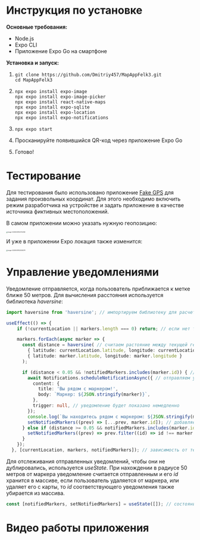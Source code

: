 # Инструкция по установке

**Основные требования:**

- Node.js
- Expo CLI
- Приложение Expo Go на смартфоне



**Установка и запуск:**

1. ```shell
   git clone https://github.com/Dmitriy457/MapAppFelk3.git
   cd MapAppFelk3
   ```

2. ```shell
   npx expo install expo-image
   npx expo install expo-image-picker
   npx expo install react-native-maps
   npx expo install expo-sqlite
   npx expo install expo-location
   npx expo install expo-notifications
   ```

3. ```shell
   npx expo start
   ```

4. Просканируйте появившийся QR-код через приложение Expo Go

5. Готово!





# Тестирование

Для тестирования было использовано приложение [Fake GPS](https://play.google.com/store/apps/details?id=com.blogspot.newapphorizons.fakegps) для задания произвольных координат. Для этого необходимо включить режим разработчика на устройстве и задать приложение в качестве источника фиктивных местоположений.

В самом приложении можно указать нужную геопозицию: 

<img src="/home/dfelk/.config/Typora/typora-user-images/image-20250508142752936.png" alt="image-20250508142752936" style="zoom: 25%;" />



И уже в приложении Expo локация также изменится:



<img src="/home/dfelk/.config/Typora/typora-user-images/image-20250508142926278.png" alt="image-20250508142926278" style="zoom:25%;" />





# Управление уведомлениями

Уведомление отправляется, когда пользователь приближается к метке ближе 50 метров. Для вычисления расстояния используется библиотека *haversine*:

```typescript
import haversine from 'haversine'; // импортируем библиотеку для расчета расстояния между координатами

useEffect(() => {
    if (!currentLocation || markers.length === 0) return; // если нет текущей геолокации или маркеров, выходим

    markers.forEach(async marker => {
      const distance = haversine( // считаем растояние между текущей геолокацией и маркером
        { latitude: currentLocation.latitude, longitude: currentLocation.longitude },
        { latitude: marker.latitude, longitude: marker.longitude }
      );

      if (distance < 0.05 && !notifiedMarkers.includes(marker.id)) { // если расстояние меньше 50 метров и уведомление для данного маркера еще не отправлено
        await Notifications.scheduleNotificationAsync({ // отправляем уведомление
          content: {
            title: 'Вы рядом с маркером!',
            body: `Маркер: ${JSON.stringify(marker)}`,
          },
          trigger: null, // уведомление будет показано немедленно
        });
        console.log(`Вы находитесь рядом с маркером: ${JSON.stringify(marker)}`);
        setNotifiedMarkers((prev) => [...prev, marker.id]); // добавляем id маркера в список уведомленных маркеров
      } else if (distance >= 0.05 && notifiedMarkers.includes(marker.id)) { // если пользователь покинул зону
        setNotifiedMarkers((prev) => prev.filter((id) => id !== marker.id)); // удаляем маркер из списка уведомленных маркеров
      }
    });
  }, [currentLocation, markers, notifiedMarkers]); // зависимость от текущей геолокации и маркеров
```



Для отслеживания отправленных уведомлений, чтобы они не дублировались, используется *useState*. При нахождении в радиусе 50 метров от маркера уведомление считается отправленным и его *id* хранится в массиве, если пользователь удаляется от маркера, или удаляет его с карты, то *id* соответствующего уведомления также убирается из массива.  

```typescript
const [notifiedMarkers, setNotifiedMarkers] = useState([]); // состояние для хранения маркеров, для которых уже были отправлены уведомления

```




# Видео работы приложения



